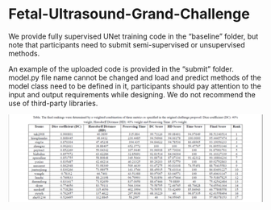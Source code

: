 # Fetal-Ultrasound-Grand-Challenge

We provide fully supervised UNet training code in the “baseline” folder, but note that participants need to submit semi-supervised or unsupervised methods.

An example of the uploaded code is provided in the “submit” folder. model.py file name cannot be changed and load and predict methods of the model class need to be defined in it, participants should pay attention to the input and output requirements while designing. We do not recommend the use of third-party libraries.

![result](https://github.com/maskoffs/Fetal-Ultrasound-Grand-Challenge/blob/main/1.png?raw=true)
